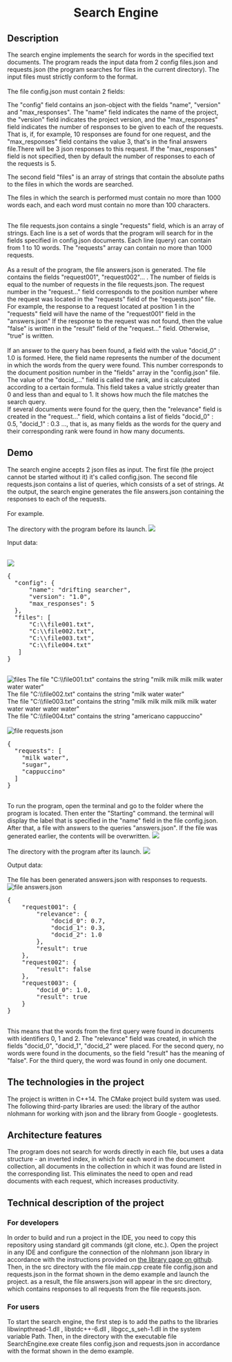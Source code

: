 <h1 align="center">Search Engine</h1>
<h2>Description</h2>
The search engine implements the search for words in the specified text documents.
The program reads the input data from 2 config files.json and requests.json (the program searches for files in the current directory). The input files must strictly conform to the format.
<dev>
<br>
<br>
The file config.json must contain 2 fields:
<p>
The "config" field contains an json-object with the fields "name", "version" and "max_responses". The "name" field indicates the name of the project, the "version" field indicates the project version, and the "max_responses" field indicates the number of responses to be given to each of the requests. That is, if, for example, 10 responses are found for one request, and the "max_responses" field contains the value 3, that's in the final answers file.There will be 3 json responses to this request. If the "max_responses" field is not specified, then by default the number of responses to each of the requests is 5.
</p>
<p>
The second field "files" is an array of strings that contain the absolute paths to the files in which the words are searched.
</p>
<p>
The files in which the search is performed must contain no more than 1000 words each, and each word must contain no more than 100 characters.
</p>
<br>
The file requests.json contains a single "requests" field, which is an array of strings. Each line is a set of words that the program will search for in the fields specified in config.json documents. Each line (query) can contain from 1 to 10 words. The "requests" array can contain no more than 1000 requests.
<br>
<br>
As a result of the program, the file answers.json is generated. The file contains the fields "request001", "request002"... . The number of fields is equal to the number of requests in the file requests.json. The request number in the "request..." field corresponds to the position number where the request was located in the "requests" field of the "requests.json" file. For example, the response to a request located at position 1 in the "requests" field will have the name of the "request001" field in the "answers.json"
If the response to the request was not found, then the value "false" is written in the "result" field of the "request..." field. Otherwise, "true" is written.
<br>
<br>
If an answer to the query has been found, a field with the value "docid_0" : 1.0 is formed. Here, the field name represents the number of the document in which the words from the query were found. This number corresponds to the document position number in the "fields" array in the "config.json" file. The value of the "docid_..." field is called the rank, and is calculated according to a certain formula. This field takes a value strictly greater than 0 and less than and equal to 1. It shows how much the file matches the search query.
<br>
If several documents were found for the query, then the "relevance" field is created in the "request..." field, which contains a list of fields "docid_0" : 0.5, "docid_1" : 0.3 ..., that is, as many fields as the words for the query and their corresponding rank were found in how many documents.
</dev>
<h2>Demo</h2>
The search engine accepts 2 json files as input. The first file (the project cannot be started without it) it's called config.json. The second file requests.json contains a list of queries, which consists of a set of strings. At the output, the search engine generates the file answers.json containing the responses to each of the requests.

<dev>
<br>
<br>
For example.
<br>
<br>
The directory with the program before its launch.
<img src=https://github.com/user-attachments/assets/b7d3a1f5-6efe-4009-9145-8a4ac7bac4c7>

Input data:

<br>
<img src="https://github.com/user-attachments/assets/e4dbe8cb-a57c-487c-ac5f-7778ade04fc5">

<pre>
{
  "config": {
      "name": "drifting searcher",
      "version": "1.0",
      "max_responses": 5
  },
  "files": [
      "C:\\file001.txt",
      "C:\\file002.txt",
      "C:\\file003.txt",
      "C:\\file004.txt"
   ]
}
</pre>
<br>
<img src="https://github.com/user-attachments/assets/308da529-d877-421c-ae5b-077a7dab3b18" alt="files">
The file "C:\\file001.txt" contains the string "milk milk milk milk water water water"
<br>
The file "C:\\file002.txt" contains the string "milk water water"
<br>
The file "C:\\file003.txt" contains the string "milk milk milk milk milk water water water water water"
<br>
The file "C:\\file004.txt" contains the string "americano cappuccino"
<br>
<br>
<img src="https://github.com/user-attachments/assets/4ac16431-f968-444c-bc5d-5c72611d73c2" alt="file requests.json">
<pre>
{
  "requests": [
    "milk water", 
    "sugar",
    "cappuccino"
  ]
}
</pre>
</dev>
<br>
To run the program, open the terminal and go to the folder where the program is located. Then enter the "Starting" command. the terminal will display the label that is specified in the "name" field in the file config.json. After that, a file with answers to the queries "answers.json". If the file was generated earlier, the contents will be overwritten.
<img src=https://github.com/user-attachments/assets/cf338cb8-a1a7-4a34-8f51-2f508c40214f>

<br>
<br>
The directory with the program after its launch.
<img src=https://github.com/user-attachments/assets/b85d53c2-9e6f-4acc-8691-924ba791bb28>


Output data:
<br>
<br>
The file has been generated answers.json with responses to requests.
<img src="https://github.com/user-attachments/assets/796d3d8a-4571-4a02-80eb-7012465a7d82" alt="file answers.json">
<pre>
{
    "request001": {
        "relevance": {
            "docid_0": 0.7,
            "docid_1": 0.3,
            "docid_2": 1.0
        },
        "result": true
    },
    "request002": {
        "result": false
    },
    "request003": {
        "docid_0": 1.0,
        "result": true
    }
}
</pre>
<br>
This means that the words from the first query were found in documents with identifiers 0, 1 and 2. The "relevance" field was created, in which the fields "docid_0", "docid_1", "docid_2" were placed. For the second query, no words were found in the documents, so the field "result" has the meaning of "false". For the third query, the word was found in only one document.
<h2>The technologies in the project</h2>
The project is written in C++14. The CMake project build system was used. The following third-party libraries are used: the library of the author nlohmann for working with json and the library from Google - googletests.
<h2>Architecture features</h2>
The program does not search for words directly in each file, but uses a data structure - an inverted index, in which for each word in the document collection, all documents in the collection in which it was found are listed in the corresponding list. This eliminates the need to open and read documents with each request, which increases productivity.
<h2>Technical description of the project</h2>
<h3>For developers</h3>
In order to build and run a project in the IDE, you need to copy this repository using standard git commands (git clone, etc.). Open the project in any IDE and configure the connection of the nlohmann json library in accordance with the instructions provided on <a href="https://github.com/nlohmann/json?ysclid=m6qb5f5krf698243886">the library page on github</a>.
Then, in the src directory with the file main.cpp create file config.json and requests.json in the format shown in the demo example 
and launch the project. 
as a result, the file answers.json will appear in the src directory, which contains responses to all requests from the file requests.json.
<h3>For users</h3>
To start the search engine, the first step is to add the paths to the libraries libwinpthread-1.dll , libstdc++-6.dll , libgcc_s_seh-1.dll in the system variable Path. Then, in the directory with the executable file SearchEngine.exe create files config.json and requests.json in accordance with the format shown in the demo example.
